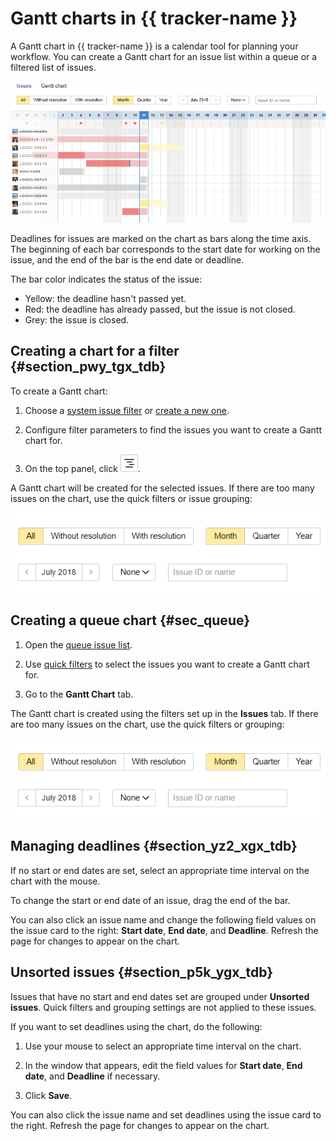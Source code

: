 # Gantt charts in {{ tracker-name }}

A Gantt chart in {{ tracker-name }} is a calendar tool for planning your workflow. You can create a Gantt chart for an issue list within a queue or a filtered list of issues.

![](../../_assets/tracker/gantt.png)

Deadlines for issues are marked on the chart as bars along the time axis. The beginning of each bar corresponds to the start date for working on the issue, and the end of the bar is the end date or deadline.

The bar color indicates the status of the issue:

- Yellow: the deadline hasn't passed yet.
- Red: the deadline has already passed, but the issue is not closed.
- Grey: the issue is closed.

## Creating a chart for a filter {#section_pwy_tgx_tdb}

To create a Gantt chart:

1. Choose a [system issue filter](../user/default-filters.md) or [create a new one](../user/create-filter.md).

1. Configure filter parameters to find the issues you want to create a Gantt chart for.

1. On the top panel, click ![](../../_assets/tracker/gantt-ico.png).

A Gantt chart will be created for the selected issues. If there are too many issues on the chart, use the quick filters or issue grouping:

![image](../../_assets/tracker/gantt-filters.png)

## Creating a queue chart {#sec_queue}

1. Open the [queue issue list](../user/queue.md).

1. Use [quick filters](quick-filters.md#section_y5w_chh_11b) to select the issues you want to create a Gantt chart for.

1. Go to the **Gantt Chart** tab.

The Gantt chart is created using the filters set up in the **Issues** tab. If there are too many issues on the chart, use the quick filters or grouping:

![image](../../_assets/tracker/gantt-filters.png)

## Managing deadlines {#section_yz2_xgx_tdb}

If no start or end dates are set, select an appropriate time interval on the chart with the mouse.

To change the start or end date of an issue, drag the end of the bar.

You can also click an issue name and change the following field values on the issue card to the right: **Start date**, **End date**, and **Deadline**. Refresh the page for changes to appear on the chart.

## Unsorted issues {#section_p5k_ygx_tdb}

Issues that have no start and end dates set are grouped under **Unsorted issues**. Quick filters and grouping settings are not applied to these issues.

If you want to set deadlines using the chart, do the following:

1. Use your mouse to select an appropriate time interval on the chart.

1. In the window that appears, edit the field values for **Start date**, **End date**, and **Deadline** if necessary.

1. Click **Save**.

You can also click the issue name and set deadlines using the issue card to the right. Refresh the page for changes to appear on the chart.

